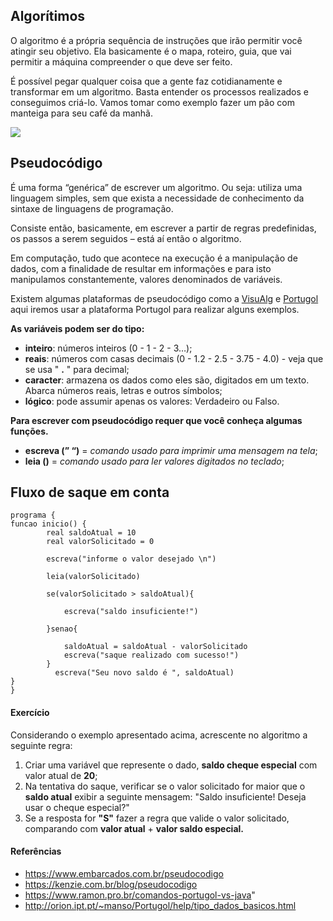 ## Algorítimos

O algoritmo é a própria sequência de instruções que irão permitir você atingir seu objetivo. Ela basicamente é o mapa, roteiro, guia, que vai permitir a máquina compreender o que deve ser feito.

É possível pegar qualquer coisa que a gente faz cotidianamente e transformar em um algoritmo. Basta entender os processos realizados e conseguimos criá-lo. Vamos tomar como exemplo fazer um pão com manteiga para seu café da manhã.

![](../assets/img/java/algoritimos-1.png)

## Pseudocódigo

É uma forma “genérica” de escrever um algoritmo. Ou seja: utiliza uma linguagem simples, sem que exista a necessidade de conhecimento da sintaxe de linguagens de programação.

Consiste então, basicamente, em escrever a partir de regras predefinidas, os passos a serem seguidos – está aí então o algoritmo.

Em computação, tudo que acontece na execução é a manipulação de dados, com a finalidade de resultar em informações e para isto manipulamos constantemente, valores denominados de variáveis.

Existem algumas plataformas de pseudocódigo como a [VisuAlg](https://visualg3.com.br/) e [Portugol](https://portugol-webstudio.cubos.io/ide) aqui iremos usar a plataforma Portugol para realizar alguns exemplos.

**As variáveis podem ser do tipo:**

* **inteiro**: números inteiros (0 - 1 - 2 - 3…);
* **reais**: números com casas decimais (0 - 1.2 - 2.5 - 3.75 - 4.0) - veja que se usa " **.** " para decimal;
* **caracter**: armazena os dados como eles são, digitados em um texto. Abarca números reais, letras e outros símbolos;
* **lógico**: pode assumir apenas os valores: Verdadeiro ou Falso.&#x20;

**Para escrever com pseudocódigo requer que você conheça algumas funções.**

* **escreva (” “)** = _comando usado para imprimir uma mensagem na tela_;
* **leia ()** = _comando usado para ler valores digitados no teclado_;

## Fluxo de saque em conta

```
programa {
funcao inicio() {
        real saldoAtual = 10
        real valorSolicitado = 0
        
        escreva("informe o valor desejado \n")
        
        leia(valorSolicitado)
        
        se(valorSolicitado > saldoAtual){
            
            escreva("saldo insuficiente!")
        
        }senao{
        
            saldoAtual = saldoAtual - valorSolicitado
            escreva("saque realizado com sucesso!")        
        }
          escreva("Seu novo saldo é ", saldoAtual)
}
}

```

#### Exercício

Considerando o exemplo apresentado acima, acrescente no algoritmo a seguinte regra:

1. Criar uma variável que represente o dado, **saldo cheque especial** com valor atual de **20**;
2. Na tentativa do saque, verificar se o valor solicitado for maior que o **saldo atual** exibir a seguinte mensagem: "Saldo insuficiente! Deseja usar o cheque especial?"
3. Se a resposta for **"S"** fazer a regra que valide o valor solicitado, comparando com **valor atual** + **valor saldo especial.**

#### Referências

* https://www.embarcados.com.br/pseudocodigo
* https://kenzie.com.br/blog/pseudocodigo
* https://www.ramon.pro.br/comandos-portugol-vs-java"
* http://orion.ipt.pt/~manso/Portugol/help/tipo_dados_basicos.html
